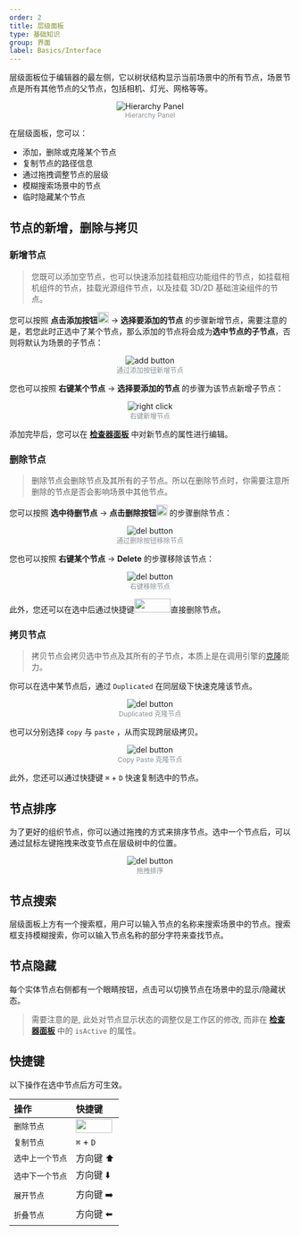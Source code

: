 ```yaml
---
order: 2
title: 层级面板
type: 基础知识
group: 界面
label: Basics/Interface
---
```


层级面板位于编辑器的最左侧，它以树状结构显示当前场景中的所有节点，场景节点是所有其他节点的父节点，包括相机、灯光、网格等等。

<div style="text-align:center;">
    <img alt="Hierarchy Panel" src="https://mdn.alipayobjects.com/huamei_yo47yq/afts/img/A*0qOfQ6uOnRcAAAAAAAAAAAAADhuCAQ/original" >
</div>
<figcaption style="text-align:center; color: #889096;font-size:12px">Hierarchy Panel</figcaption>

在层级面板，您可以：

- 添加，删除或克隆某个节点
- 复制节点的路径信息
- 通过拖拽调整节点的层级
- 模糊搜索场景中的节点
- 临时隐藏某个节点

## 节点的新增，删除与拷贝

### 新增节点

> 您既可以添加空节点，也可以快速添加挂载相应功能组件的节点，如挂载相机组件的节点，挂载光源组件节点，以及挂载 3D/2D 基础渲染组件的节点。

您可以按照 **点击添加按钮**<img src="https://mdn.alipayobjects.com/huamei_yo47yq/afts/img/A*z9xnR68jixgAAAAAAAAAAAAADhuCAQ/original" width="20" height="20"> -> **选择要添加的节点** 的步骤新增节点，需要注意的是，若您此时正选中了某个节点，那么添加的节点将会成为**选中节点的子节点**，否则将默认为场景的子节点：

<div style="text-align:center;">
    <img alt="add button" src="https://mdn.alipayobjects.com/huamei_yo47yq/afts/img/A*tG0QS5CnoQkAAAAAAAAAAAAADhuCAQ/original" >
</div>
<figcaption style="text-align:center; color: #889096;font-size:12px">通过添加按钮新增节点</figcaption>

您也可以按照 **右键某个节点** -> **选择要添加的节点** 的步骤为该节点新增子节点：

<div style="text-align:center;">
    <img alt="right click" src="https://mdn.alipayobjects.com/huamei_yo47yq/afts/img/A*dLa0RoKrBO8AAAAAAAAAAAAADhuCAQ/original" >
</div>
<figcaption style="text-align:center; color: #889096;font-size:12px">右键新增节点</figcaption>

添加完毕后，您可以在 **[检查器面板](${docs}interface-inspector)** 中对新节点的属性进行编辑。

### 删除节点

> 删除节点会删除节点及其所有的子节点。所以在删除节点时，你需要注意所删除的节点是否会影响场景中其他节点。

您可以按照 **选中待删节点** -> **点击删除按钮**<img src="https://mdn.alipayobjects.com/huamei_yo47yq/afts/img/A*wGFZSKoH2D8AAAAAAAAAAAAADhuCAQ/original" width="20" height="20"> 的步骤删除节点：

<div style="text-align:center;">
    <img alt="del button" src="https://mdn.alipayobjects.com/huamei_yo47yq/afts/img/A*7OPCT7pnAFkAAAAAAAAAAAAADhuCAQ/original" >
</div>
<figcaption style="text-align:center; color: #889096;font-size:12px">通过删除按钮移除节点</figcaption>

您也可以按照 **右键某个节点** -> **Delete** 的步骤移除该节点：

<div style="text-align:center;">
    <img alt="del button" src="https://mdn.alipayobjects.com/huamei_yo47yq/afts/img/A*aR8GTqvnVWMAAAAAAAAAAAAADhuCAQ/original" >
</div>
<figcaption style="text-align:center; color: #889096;font-size:12px">右键移除节点</figcaption>

此外，您还可以在选中后通过快捷键<img src="https://mdn.alipayobjects.com/huamei_yo47yq/afts/img/A*PzBBTZF1HwEAAAAAAAAAAAAADhuCAQ/original" width="65" height="25">直接删除节点。

### 拷贝节点

> 拷贝节点会拷贝选中节点及其所有的子节点，本质上是在调用引擎的[克隆](${docs}core-clone)能力。

你可以在选中某节点后，通过 `Duplicated` 在同层级下快速克隆该节点。

<div style="text-align:center;">
    <img alt="del button" src="https://mdn.alipayobjects.com/huamei_yo47yq/afts/img/A*ZBAsRKWVP9oAAAAAAAAAAAAADhuCAQ/original" >
</div>
<figcaption style="text-align:center; color: #889096;font-size:12px">Duplicated 克隆节点</figcaption>

也可以分别选择 `copy` 与 `paste` ，从而实现跨层级拷贝。

<div style="text-align:center;">
    <img alt="del button" src="https://mdn.alipayobjects.com/huamei_yo47yq/afts/img/A*9groQ7DrzM4AAAAAAAAAAAAADhuCAQ/original" >
</div>
<figcaption style="text-align:center; color: #889096;font-size:12px">Copy Paste 克隆节点</figcaption>

此外，您还可以通过快捷键 `⌘` + `D` 快速复制选中的节点。

## 节点排序

为了更好的组织节点，你可以通过拖拽的方式来排序节点。选中一个节点后，可以通过鼠标左键拖拽来改变节点在层级树中的位置。

<div style="text-align:center;">
    <img alt="del button" src="https://mdn.alipayobjects.com/huamei_yo47yq/afts/img/A*eQi1SZYqqCgAAAAAAAAAAAAADhuCAQ/original" >
</div>
<figcaption style="text-align:center; color: #889096;font-size:12px"> 拖拽排序 </figcaption>

## 节点搜索

层级面板上方有一个搜索框，用户可以输入节点的名称来搜索场景中的节点。搜索框支持模糊搜索，你可以输入节点名称的部分字符来查找节点。

## 节点隐藏

每个实体节点右侧都有一个眼睛按钮，点击可以切换节点在场景中的显示/隐藏状态。

> 需要注意的是, 此处对节点显示状态的调整仅是工作区的修改, 而非在 **[检查器面板](${docs}interface-inspector)** 中的 `isActive` 的属性。

## 快捷键

以下操作在选中节点后方可生效。

| 操作             | 快捷键                                                                                                                            |
| :--------------- | :-------------------------------------------------------------------------------------------------------------------------------- |
| `删除节点`       | <img src="https://mdn.alipayobjects.com/huamei_yo47yq/afts/img/A*PzBBTZF1HwEAAAAAAAAAAAAADhuCAQ/original" width="65" height="25"> |
| `复制节点`       | `⌘` + `D`                                                                                                                         |
| `选中上一个节点` | 方向键 ⬆️                                                                                                                         |
| `选中下一个节点` | 方向键 ⬇️                                                                                                                         |
| `展开节点`       | 方向键 ➡️                                                                                                                         |
| `折叠节点`       | 方向键 ⬅️                                                                                                                         |
